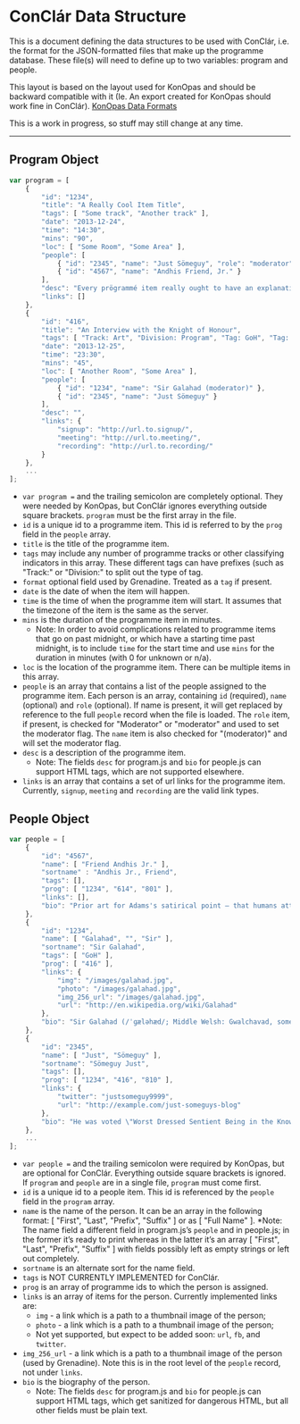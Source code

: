 # ConClár Data Structure

This is a document defining the data structures to be used with ConClár, i.e. the format for the JSON-formatted files that make up the programme database. These file(s) will need to define up to two variables: program and people.

This layout is based on the layout used for KonOpas and should be backward compatible with it (Ie. An export created for KonOpas should work fine in ConClár).  [KonOpas Data Formats](https://konopas.github.io/data-fmt)

This is a work in progress, so stuff may still change at any time.

---

## Program Object

```javascript
var program = [
	{
		"id": "1234",
		"title": "A Really Cool Item Title",
		"tags": [ "Some track", "Another track" ],
		"date": "2013-12-24",
		"time": "14:30",
		"mins": "90",
		"loc": [ "Some Room", "Some Area" ],
		"people": [
			{ "id": "2345", "name": "Just Sömeguy", "role": "moderator" },
			{ "id": "4567", "name": "Andhis Friend, Jr." }
		],
		"desc": "Every prögrammé item really ought to have an explanation, unless it's really evident from the title itself what it'll be about.",
		"links": []
	},
	{
		"id": "416",
		"title": "An Interview with the Knight of Honour",
		"tags": [ "Track: Art", "Division: Program", "Tag: GoH", "Tag: Another tag" ],
		"date": "2013-12-25",
		"time": "23:30",
		"mins": "45",
		"loc": [ "Another Room", "Some Area" ],
		"people": [
			{ "id": "1234", "name": "Sir Galahad (moderator)" },
			{ "id": "2345", "name": "Just Sömeguy" }
		],
		"desc": "",
		"links": {
			"signup": "http://url.to.signup/",
			"meeting": "http://url.to.meeting/",
			"recording": "http://url.to.recording/"
		}
	},
	...
];
```
* `var program =` and the trailing semicolon are completely optional. They were needed by KonOpas, but ConClár ignores everything outside square brackets. `program` must be the first array in the file.
* `id` is a unique id to a programme item. This id is referred to by the `prog` field in the `people` array.
* `title` is the title of the programme item.
* `tags` may include any number of programme tracks or other classifying indicators in this array. These different tags can have prefixes (such as "Track:" or "Division:" to split out the type of tag.
* `format` optional field used by Grenadine. Treated as a `tag` if present.
* `date` is the date of when the item will happen.
* `time` is the time of when the programme item will start. It assumes that the timezone of the item is the same as the server.
* `mins` is the duration of the programme item in minutes.
    * Note: In order to avoid complications related to programme items that go on past midnight, or which have a starting time past midnight, is to include `time` for the start time and use `mins` for the duration in minutes (with 0 for unknown or n/a).
* `loc` is the location of the programme item. There can be multiple items in this array.
* `people` is an array that contains a list of the people assigned to the programme item. Each person is an array, containing `id` (required), `name` (optional) and `role` (optional). If name is present, it will get replaced by reference to the full `people` record when the file is loaded. The `role` item, if present, is checked for "Moderator" or "moderator" and used to set the moderator flag. The `name` item is also checked for "(moderator)" and will set the moderator flag.
* `desc` is a description of the programme item.
    * Note: The fields `desc` for program.js and `bio` for people.js can support HTML tags, which are not supported elsewhere.
* `links` is an array that contains a set of url links for the programme item. Currently, `signup`, `meeting` and `recording` are the valid link types.


## People Object

```javascript
var people = [
	{
		"id": "4567",
		"name": [ "Friend Andhis Jr." ],
		"sortname" : "Andhis Jr., Friend",
		"tags": [],
		"prog": [ "1234", "614", "801" ],
		"links": [],
		"bio": "Prior art for Adams's satirical point – that humans attach such importance to their automobiles that a visiting extraterrestrial might reasonably mistake them for the planet's dominant life form – can be found in a widely reprinted article from <i>The Rockefeller Institute Review</i> titled <i>Life on Earth (by a Martian)</i> by Paul Weiss. The idea was also expounded by Carl Sagan, though this may have postdated Adams's creation of the character of Ford. The 1967 Oscar-nominated animated film <i>What on Earth!</i> from the National Film Board of Canada is also based on this premise."
	},
	{
		"id": "1234",
		"name": [ "Galahad", "", "Sir" ],
		"sortname": "Sir Galahad",
		"tags": [ "GoH" ],
		"prog": [ "416" ],
		"links": {
			"img": "/images/galahad.jpg",
			"photo": "/images/galahad.jpg",
			"img_256_url": "/images/galahad.jpg",
			"url": "http://en.wikipedia.org/wiki/Galahad"
		},
		"bio": "Sir Galahad (/ˈɡæləhæd/; Middle Welsh: Gwalchavad, sometimes referred to as Galeas /ɡəˈliːəs/ or Galath /ˈɡæləθ/), in Arthurian legend, is a knight of King Arthur's Round Table and one of the three achievers of the Holy Grail."
	},
	{
		"id": "2345",
		"name": [ "Just", "Sömeguy" ],
		"sortname": "Sömeguy Just",
		"tags": [],
		"prog": [ "1234", "416", "810" ],
		"links": {
			"twitter": "justsomeguy9999",
			"url": "http://example.com/just-someguys-blog"
		},
		"bio": "He was voted \"Worst Dressed Sentient Being in the Known Universe\" seven consecutive times. He's been described as \"the best Bang since the Big One\" by Eccentrica Gallumbits, and as \"one hoopy frood\" by others. In the seventh episode of the original radio series, the narrator describes Beeblebrox as being the \"owner of the hippest place in the universe\" (his own left cranium), as voted on in a poll of the readers of the fictional magazine Playbeing."
	},
	...
];
```
* `var people =` and the trailing semicolon were required by KonOpas, but are optional for ConClár. Everything outside square brackets is ignored. If `program` and `people` are in a single file, `program` must come first. 
* `id` is a unique id to a people item. This id is referenced by the `people` field in the `program` array.
* `name` is the name of the person. It can be an array in the following format: [ "First", "Last", "Prefix", "Suffix" ] or as [ "Full Name" ].
    *Note: The name field a different field in program.js’s `people` and in people.js; in the former it’s ready to print whereas in the latter it’s an array [ "First", "Last", "Prefix", "Suffix" ] with fields possibly left as empty strings or left out completely.
* `sortname` is an alternate sort for the name field.
* `tags` is NOT CURRENTLY IMPLEMENTED for ConClár.
* `prog` is an array of programme ids to which the person is assigned.
* `links` is an array of items for the person.  Currently implemented links are:
    * `img` - a link which is a path to a thumbnail image of the person;
    * `photo` - a link which is a path to a thumbnail image of the person;
    * Not yet supported, but expect to be added soon: `url`, `fb`, and `twitter`.
* `img_256_url` - a link which is a path to a thumbnail image of the person (used by Grenadine). Note this is in the root level of the `people` record, not under `links`.
* `bio` is the biography of the person.
    * Note: The fields `desc` for program.js and `bio` for people.js can support HTML tags, which get sanitized for dangerous HTML, but all other fields must be plain text.

